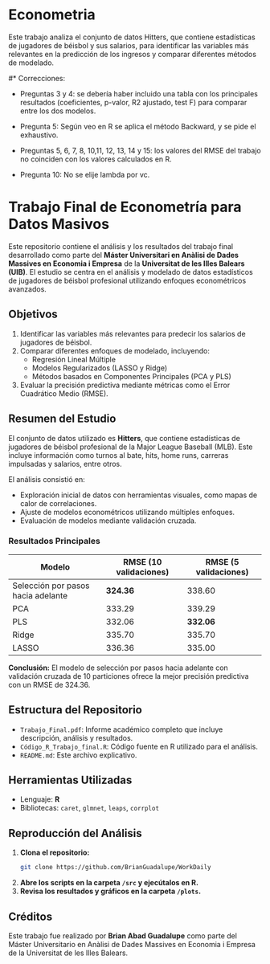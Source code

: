 # Econometria
Este trabajo analiza el conjunto de datos Hitters, que contiene estadísticas de jugadores de béisbol  y sus salarios, para identificar las variables más relevantes en la predicción de los ingresos y  comparar diferentes métodos de modelado.

#* Correcciones: 
- Preguntas 3 y 4: se debería haber incluido una tabla con los principales resultados (coeficientes, p-valor, R2 ajustado, test F) para comparar entre los dos modelos.

- Pregunta 5: Según veo en R se aplica el método Backward, y se pide el exhaustivo.

- Preguntas 5, 6, 7, 8, 10,11, 12, 13, 14 y 15: los valores del RMSE del trabajo no coinciden con los valores calculados en R.

- Pregunta 10: No se elije lambda por vc.

# Trabajo Final de Econometría para Datos Masivos

Este repositorio contiene el análisis y los resultados del trabajo final desarrollado como parte del **Máster Universitari en Anàlisi de Dades Massives en Economia i Empresa** de la **Universitat de les Illes Balears (UIB)**. El estudio se centra en el análisis y modelado de datos estadísticos de jugadores de béisbol profesional utilizando enfoques econométricos avanzados.

## Objetivos

1. Identificar las variables más relevantes para predecir los salarios de jugadores de béisbol.
2. Comparar diferentes enfoques de modelado, incluyendo:
   - Regresión Lineal Múltiple
   - Modelos Regularizados (LASSO y Ridge)
   - Métodos basados en Componentes Principales (PCA y PLS)
3. Evaluar la precisión predictiva mediante métricas como el Error Cuadrático Medio (RMSE).

## Resumen del Estudio

El conjunto de datos utilizado es **Hitters**, que contiene estadísticas de jugadores de béisbol profesional de la Major League Baseball (MLB). Este incluye información como turnos al bate, hits, home runs, carreras impulsadas y salarios, entre otros.

El análisis consistió en:
- Exploración inicial de datos con herramientas visuales, como mapas de calor de correlaciones.
- Ajuste de modelos econométricos utilizando múltiples enfoques.
- Evaluación de modelos mediante validación cruzada.

### Resultados Principales

| Modelo                        | RMSE (10 validaciones) | RMSE (5 validaciones) |
|-------------------------------|------------------------|------------------------|
| Selección por pasos hacia adelante | **324.36**              | 338.60                 |
| PCA                          | 333.29                | 339.29                 |
| PLS                          | 332.06                | **332.06**             |
| Ridge                        | 335.70                | 335.70                 |
| LASSO                        | 336.36                | 335.00                 |

**Conclusión:** El modelo de selección por pasos hacia adelante con validación cruzada de 10 particiones ofrece la mejor precisión predictiva con un RMSE de 324.36.

## Estructura del Repositorio

- `Trabajo_Final.pdf`: Informe académico completo que incluye descripción, análisis y resultados.
- `Código_R_Trabajo_final.R`: Código fuente en R utilizado para el análisis.
- `README.md`: Este archivo explicativo.

## Herramientas Utilizadas

- Lenguaje: **R**
- Bibliotecas: `caret`, `glmnet`, `leaps`, `corrplot`

## Reproducción del Análisis

1. **Clona el repositorio:**
   ```bash
   git clone https://github.com/BrianGuadalupe/WorkDaily
   ```
2. **Abre los scripts en la carpeta `/src` y ejecútalos en R.**
3. **Revisa los resultados y gráficos en la carpeta `/plots`.**

## Créditos

Este trabajo fue realizado por **Brian Abad Guadalupe** como parte del Máster Universitario en Anàlisi de Dades Massives en Economia i Empresa de la Universitat de les Illes Balears.

